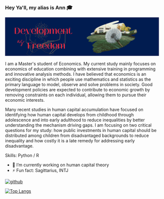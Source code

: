 ### Hey Ya'll, my alias is Ann :mortar_board:
![](https://raw.githubusercontent.com/Thu-Duong/Thu-Duong/main/Anh-Thu%20Duong%20(1).png)

I am a Master's student of Economics.
My current study mainly focuses on economics of education combining with extensive training in programming and innovative analysis methods. I have believed that economics is an exciting discipline in which people use mathematics and statistics as the primary language to model, observe and solve problems in society. Good development policies are expected to contribute to economic growth by removing constraints on each individual, allowing them to pursue their economic interests.

Many recent studies in human capital accumulation have focused on identifying how human capital develops from childhood through adolescence and into early adulthood to reduce inequalities by better understanding the mechanism driving gaps. I am focusing on two critical questions for my study: how public investments in human capital should be distributed among children from disadvantaged backgrounds to reduce inequality and how costly it is a late remedy for addressing early disadvantage.

Skills: Python / R 

- 🔭 I’m currently working on human capital theory 
- ⚡ Fun fact: Sagittarius, INTJ 


[<img src='https://cdn.jsdelivr.net/npm/simple-icons@3.0.1/icons/github.svg' alt='github' height='40'>](https://github.com/Thu-Duong)  

[![Top Langs](https://github-readme-stats.vercel.app/api/top-langs/?username=Thu-Duong)](https://github.com/anuraghazra/github-readme-stats)

